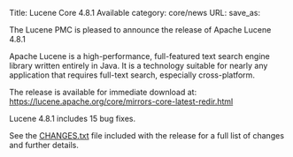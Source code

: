 Title: Lucene Core 4.8.1 Available
category: core/news
URL: 
save_as: 

The Lucene PMC is pleased to announce the release of Apache Lucene 4.8.1

Apache Lucene is a high-performance, full-featured text search engine
library written entirely in Java. It is a technology suitable for nearly
any application that requires full-text search, especially cross-platform.

The release is available for immediate download at:
 <https://lucene.apache.org/core/mirrors-core-latest-redir.html>

Lucene 4.8.1 includes 15 bug fixes.

See the [CHANGES.txt](/core/4_8_1/changes/Changes.html) file included with the
release for a full list of changes and further details.

